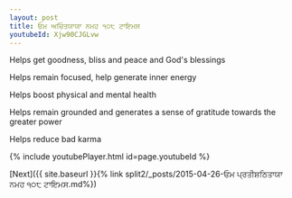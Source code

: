 ```yaml
---
layout: post
title: ਓਮ ਅਚਿੰਤਯਾਯਾ ਨਮਹ ੧੦੮ ਟਾਇਮਸ
youtubeId: Xjw90CJGLvw
---
```

 
 
Helps get goodness, bliss and peace and God's blessings
 
Helps remain focused, help generate inner energy 
 
Helps boost physical and mental health 
 
Helps remain grounded and generates a sense of gratitude towards the greater power 
 
Helps reduce bad karma
 
 
 
 


{% include youtubePlayer.html id=page.youtubeId %}
 
[Next]({{ site.baseurl }}{% link  split2/_posts/2015-04-26-ਓਮ ਪ੍ਰਤੀਸ਼ਠਿਤਾਯਾ ਨਮਹ ੧੦੮ ਟਾਇਮਸ.md%})
 
